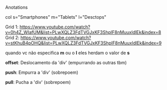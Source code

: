 Anotations

col s="Smartphones" m="Tablets" l="Desctops"
<br>

Grid 1: https://www.youtube.com/watch?v=0h4Z_WIafUM&list=PLwXQLZ3FdTVGJxKF3ShplF8nMuuxldlEk&index=8
Grid 2: https://www.youtube.com/watch?v=stKhuB4pOHQ&list=PLwXQLZ3FdTVGJxKF3ShplF8nMuuxldlEk&index=9

quando vc não especifica <b>m</b> ou o <b>l</b> eles herdam o valor de <b>s</b>

<b>offset</b>: Deslocamento da 'div' (empurrando as outras tbm)

<b>push</b>: Empurra a 'div' (sobrepoem)

<b>pull</b>: Pucha a 'div' (sobrepoem)